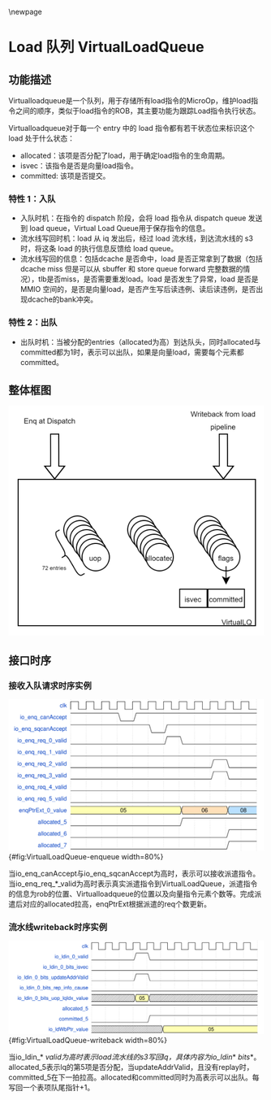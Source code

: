 \newpage
# Load 队列 VirtualLoadQueue

## 功能描述

Virtualloadqueue是一个队列，用于存储所有load指令的MicroOp，维护load指令之间的顺序，类似于load指令的ROB，其主要功能为跟踪Load指令执行状态。

Virtualloadqueue对于每一个 entry 中的 load 指令都有若干状态位来标识这个 load 处于什么状态：

* allocated：该项是否分配了load，用于确定load指令的生命周期。
* isvec：该指令是否是向量load指令。
* committed: 该项是否提交。

### 特性 1：入队

* 入队时机：在指令的 dispatch 阶段，会将 load 指令从 dispatch queue 发送到 load queue，Virtual Load Queue用于保存指令的信息。
* 流水线写回时机：load 从 iq 发出后，经过 load 流水线，到达流水线的 s3 时，将这条 load 的执行信息反馈给 load queue。
* 流水线写回的信息：包括dcache 是否命中，load 是否正常拿到了数据（包括 dcache miss 但是可以从 sbuffer 和 store queue forward 完整数据的情况），tlb是否miss，是否需要重发load。load 是否发生了异常，load 是否是 MMIO 空间的，是否是向量load，是否产生写后读违例、读后读违例，是否出现dcache的bank冲突。

### 特性 2：出队

* 出队时机：当被分配的entries（allocated为高）到达队头，同时allocated与committed都为1时，表示可以出队，如果是向量load，需要每个元素都committed。

## 整体框图
<!-- 请使用 svg -->
![VirtualLoadQueue整体框图](./figure/VirtualLoadQueue.svg)

## 接口时序

### 接收入队请求时序实例

![VirtualLoadQueue-enqueue](./figure/VirtualLoadQueue-enqueue.svg){#fig:VirtualLoadQueue-enqueue width=80%}

当io_enq_canAccept与io_enq_sqcanAccept为高时，表示可以接收派遣指令。当io_enq_req_*_valid为高时表示真实派遣指令到VirtualLoadQueue，派遣指令的信息为rob的位置、Virtualloadqueue的位置以及向量指令元素个数等。完成派遣后对应的allocated拉高，enqPtrExt根据派遣的req个数更新。

### 流水线writeback时序实例

![VirtualLoadQueue-writeback](./figure/VirtualLoadQueue-writeback.svg){#fig:VirtualLoadQueue-writeback width=80%}

当io_ldin_* _valid为高时表示load流水线的s3写回lq，具体内容为io_ldin_* _bits_*。allocated_5表示lq的第5项是否分配，当updateAddrValid，且没有replay时，committed_5在下一拍拉高。allocated和committed同时为高表示可以出队。每写回一个表项队尾指针+1。